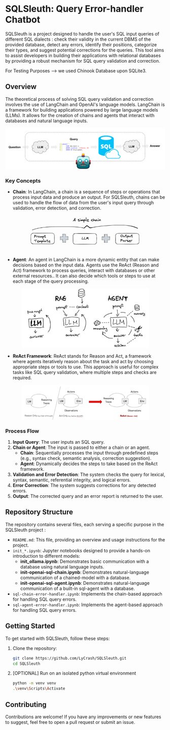 # SQLSleuth: Query Error-handler Chatbot

SQLSleuth is a project designed to handle the user's SQL input queries of different SQL dialects : check their validity in the current DBMS of the provided database, detect any errors, identify their positions, categorize their types, and suggest potential corrections for the queries. This tool aims to assist developers in building their applications with relational databases by providing a robust mechanism for SQL query validation and correction.

For Testing Purposes --> we used Chinook Database upon SQLite3. 

## Overview

The theoretical process of solving SQL query validation and correction involves the use of LangChain and OpenAI's language models. LangChain is a framework for building applications powered by large language models (LLMs). It allows for the creation of chains and agents that interact with databases and natural language inputs.

![alt text](images/sql-agent-chain.png)

### Key Concepts

- **Chain**: In LangChain, a chain is a sequence of steps or operations that process input data and produce an output. For SQLSleuth, chains can be used to handle the flow of data from the user's input query through validation, error detection, and correction.

<center><img src="images/simple-chain.png" width="350"></center>

- **Agent**: An agent in LangChain is a more dynamic entity that can make decisions based on the input data. Agents use the ReAct (Reason and Act) framework to process queries, interact with databases or other external resources.. It can also decide which tools or steps to use at each stage of the query processing.

<center><img src="images/sql-agent.png" width="400"></center>

- **ReAct Framework**: ReAct stands for Reason and Act, a framework where agents iteratively reason about the task and act by choosing appropriate steps or tools to use. This approach is useful for complex tasks like SQL query validation, where multiple steps and checks are required.

<center><img src="images/react-chain-of-thought.png" width="400"></center>

### Process Flow

1. **Input Query**: The user inputs an SQL query.
2. **Chain or Agent**: The input is passed to either a chain or an agent.
   - **Chain**: Sequentially processes the input through predefined steps (e.g., syntax check, semantic analysis, correction suggestion).
   - **Agent**: Dynamically decides the steps to take based on the ReAct framework.
3. **Validation and Error Detection**: The system checks the query for lexical, syntax, semantic, referential integrity, and logical errors.
4. **Error Correction**: The system suggests corrections for any detected errors.
5. **Output**: The corrected query and an error report is returned to the user.

## Repository Structure

The repository contains several files, each serving a specific purpose in the SQLSleuth project :

- `README.md`: This file, providing an overview and usage instructions for the project.
- `init_*.ipynb`: Jupyter notebooks designed to provide a hands-on introduction to different models:
  - **init_ollama.ipynb**: Demonstrates basic communication with a database using natural language inputs.
  - **init-openai-sql-chain.ipynb**: Demonstrates natural-language communication of a chained-model with a database.
  - **init-openai-sql-agent.ipynb**: Demonstrates natural-language communication of a built-in sql-agent with a database.
- `sql-chain-error-handler.ipynb`: Implements the chain-based approach for handling SQL query errors.
- `sql-agent-error-handler.ipynb`: Implements the agent-based approach for handling SQL query errors.

## Getting Started

To get started with SQLSleuth, follow these steps:

1. Clone the repository:
   ```sh
   git clone https://github.com/LyCrash/SQLSleuth.git
   cd SQLSleuth
2. [OPTIONAL] Run on an isolated python virtual environment
   ```sh
   python -m venv venv
   .\venv\Scripts\Activate
## Contributing
Contributions are welcome! If you have any improvements or new features to suggest, feel free to open a pull request or submit an issue.